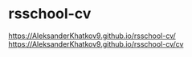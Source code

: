 # rsschool-cv
https://AleksanderKhatkov9.github.io/rsschool-cv/  <br>
https://AleksanderKhatkov9.github.io/rsschool-cv/cv
